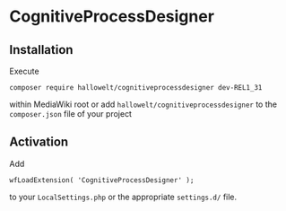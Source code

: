 # CognitiveProcessDesigner

## Installation
Execute

    composer require hallowelt/cognitiveprocessdesigner dev-REL1_31
within MediaWiki root or add `hallowelt/cognitiveprocessdesigner` to the
`composer.json` file of your project

## Activation
Add

    wfLoadExtension( 'CognitiveProcessDesigner' );
to your `LocalSettings.php` or the appropriate `settings.d/` file.